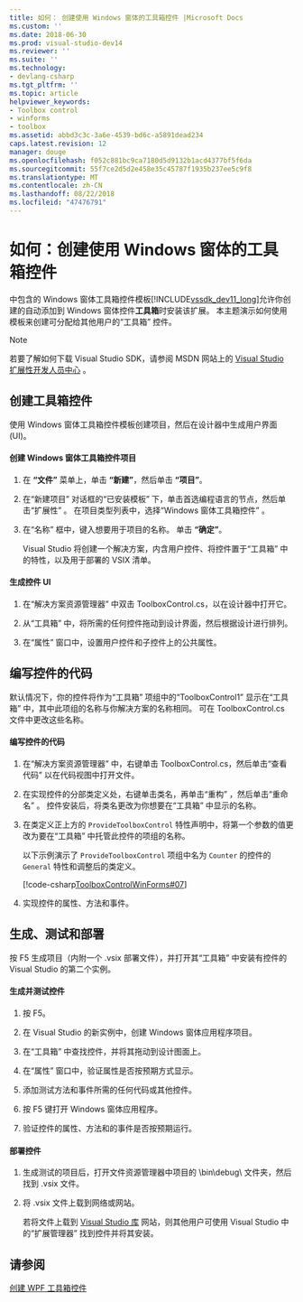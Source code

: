 ```yaml
---
title: 如何： 创建使用 Windows 窗体的工具箱控件 |Microsoft Docs
ms.custom: ''
ms.date: 2018-06-30
ms.prod: visual-studio-dev14
ms.reviewer: ''
ms.suite: ''
ms.technology:
- devlang-csharp
ms.tgt_pltfrm: ''
ms.topic: article
helpviewer_keywords:
- Toolbox control
- winforms
- toolbox
ms.assetid: abbd3c3c-3a6e-4539-bd6c-a5891dead234
caps.latest.revision: 12
manager: douge
ms.openlocfilehash: f052c881bc9ca7180d5d9132b1acd4377bf5f6da
ms.sourcegitcommit: 55f7ce2d5d2e458e35c45787f1935b237ee5c9f8
ms.translationtype: MT
ms.contentlocale: zh-CN
ms.lasthandoff: 08/22/2018
ms.locfileid: "47476791"
---
```

# <a name="how-to-create-a-toolbox-control-that-uses-windows-forms"></a>如何：创建使用 Windows 窗体的工具箱控件
中包含的 Windows 窗体工具箱控件模板[!INCLUDE[vssdk_dev11_long](../includes/vssdk-dev11-long-md.md)]允许你创建的自动添加到 Windows 窗体控件**工具箱**时安装该扩展。 本主题演示如何使用模板来创建可分配给其他用户的“工具箱”  控件。  
  
> [!NOTE]
>  若要了解如何下载 Visual Studio SDK，请参阅 MSDN 网站上的 [Visual Studio 扩展性开发人员中心](http://go.microsoft.com/fwlink/?linkid=121964) 。  
  
## <a name="creating-a-toolbox-control"></a>创建工具箱控件  
 使用 Windows 窗体工具箱控件模板创建项目，然后在设计器中生成用户界面 (UI)。  
  
#### <a name="to-create-a-windows-forms-toolbox-control-project"></a>创建 Windows 窗体工具箱控件项目  
  
1.  在 **“文件”** 菜单上，单击 **“新建”**，然后单击 **“项目”**。  
  
2.  在“新建项目”  对话框的“已安装模板” 下，单击首选编程语言的节点，然后单击“扩展性” 。 在项目类型列表中，选择“Windows 窗体工具箱控件” 。  
  
3.  在“名称”  框中，键入想要用于项目的名称。 单击 **“确定”**。  
  
     Visual Studio 将创建一个解决方案，内含用户控件、将控件置于“工具箱” 中的特性，以及用于部署的 VSIX 清单。  
  
#### <a name="to-build-the-control-ui"></a>生成控件 UI  
  
1.  在“解决方案资源管理器” 中双击 ToolboxControl.cs，以在设计器中打开它。  
  
2.  从“工具箱” 中，将所需的任何控件拖动到设计界面，然后根据设计进行排列。  
  
3.  在“属性”  窗口中，设置用户控件和子控件上的公共属性。  
  
## <a name="coding-the-control"></a>编写控件的代码  
 默认情况下，你的控件将作为“工具箱”  项组中的“ToolboxControl1”  显示在“工具箱”  中，其中此项组的名称与你解决方案的名称相同。 可在 ToolboxControl.cs 文件中更改这些名称。  
  
#### <a name="to-code-the-control"></a>编写控件的代码  
  
1.  在“解决方案资源管理器” 中，右键单击 ToolboxControl.cs，然后单击“查看代码”  以在代码视图中打开文件。  
  
2.  在实现控件的分部类定义处，右键单击类名，再单击“重构” ，然后单击“重命名” 。 控件安装后，将类名更改为你想要在“工具箱”  中显示的名称。  
  
3.  在类定义正上方的 `ProvideToolboxControl` 特性声明中，将第一个参数的值更改为要在“工具箱” 中托管此控件的项组的名称。  
  
     以下示例演示了 `ProvideToolboxControl` 项组中名为 `Counter` 的控件的 `General` 特性和调整后的类定义。  
  
     [!code-csharp[ToolboxControlWinForms#07](../snippets/csharp/VS_Snippets_VSSDK/toolboxcontrolwinforms/cs/toolboxcontrol.cs#07)]  
  
4.  实现控件的属性、方法和事件。  
  
## <a name="building-testing-and-deployment"></a>生成、测试和部署  
 按 F5 生成项目（内附一个 .vsix 部署文件），并打开其“工具箱” 中安装有控件的 Visual Studio 的第二个实例。  
  
#### <a name="to-build-and-test-the-control"></a>生成并测试控件  
  
1.  按 F5。  
  
2.  在 Visual Studio 的新实例中，创建 Windows 窗体应用程序项目。  
  
3.  在“工具箱”  中查找控件，并将其拖动到设计图面上。  
  
4.  在“属性”  窗口中，验证属性是否按预期方式显示。  
  
5.  添加测试方法和事件所需的任何代码或其他控件。  
  
6.  按 F5 键打开 Windows 窗体应用程序。  
  
7.  验证控件的属性、方法和的事件是否按预期运行。  
  
#### <a name="to-deploy-the-control"></a>部署控件  
  
1.  生成测试的项目后，打开文件资源管理器中项目的 \bin\debug\ 文件夹，然后找到 .vsix 文件。  
  
2.  将 .vsix 文件上载到网络或网站。  
  
     若将文件上载到 [Visual Studio 库](http://go.microsoft.com/fwlink/?LinkID=123847) 网站，则其他用户可使用 Visual Studio 中的“扩展管理器”  找到控件并将其安装。  
  
## <a name="see-also"></a>请参阅  
 [创建 WPF 工具箱控件](../extensibility/creating-a-wpf-toolbox-control.md)